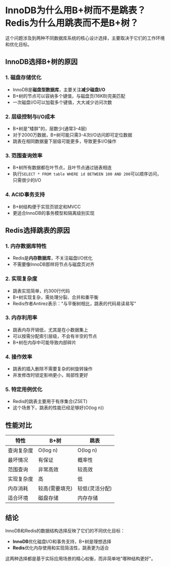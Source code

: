 # InnoDB为什么用B+树而不是跳表？Redis为什么用跳表而不是B+树？

这个问题涉及到两种不同数据库系统的核心设计选择，主要取决于它们的工作环境和优化目标。

## InnoDB选择B+树的原因

### 1. **磁盘存储优化**
- InnoDB是**磁盘型数据库**，主要关注**减少磁盘I/O**
- B+树的节点可以容纳多个键值，与磁盘页(16KB)完美匹配
- 一次磁盘I/O可以加载多个键值，大大减少访问次数

### 2. **层级控制与I/O成本**
- B+树是"矮胖"的，层数少(通常3-4层)
- 对于2000万数据，B+树可能只需3-4次I/O访问即可定位数据
- 跳表在相同数据量下层级可能更多，导致更多I/O操作

### 3. **范围查询效率**
- B+树所有数据都在叶节点，且叶节点通过链表相连
- 执行`SELECT * FROM table WHERE id BETWEEN 100 AND 200`可以顺序访问，只需很少的I/O

### 4. **ACID事务支持**
- B+树结构便于实现页锁定和MVCC
- 更适合InnoDB的事务模型和隔离级别实现

## Redis选择跳表的原因

### 1. **内存数据库特性**
- Redis是**内存数据库**，不关注磁盘I/O优化
- 不需要像InnoDB那样将节点与磁盘页对齐

### 2. **实现复杂度**
- 跳表实现简单，约300行代码
- B+树实现复杂，需处理分裂、合并和重平衡
- Redis作者Antirez表示："与平衡树相比，跳表的代码易读易写"

### 3. **内存利用率**
- 跳表内存开销低，尤其是在小数据集上
- 可以按需分配索引层级，不会有半空的节点
- B+树在内存中可能导致内部碎片

### 4. **操作效率**
- 跳表的插入删除不需要复杂的树旋转操作
- 并发修改时锁定影响更小，局部性更好

### 5. **特定用例优化**
- Redis的跳表主要用于有序集合(ZSET)
- 这个场景下，跳表的性能已经足够好(O(log n))

## 性能对比

| 特性       | B+树           | 跳表           |
| ---------- | -------------- | -------------- |
| 查询复杂度 | O(log n)       | O(log n)       |
| 最坏情况   | 有保证         | 概率性         |
| 范围查询   | 非常高效       | 较高效         |
| 实现复杂度 | 高             | 低             |
| 内存消耗   | 较高(需要填充) | 较低(灵活分配) |
| 适合环境   | 磁盘存储       | 内存存储       |

## 结论

InnoDB和Redis的数据结构选择反映了它们的不同优化目标：
- **InnoDB**优化磁盘I/O和事务支持，B+树是理想选择
- **Redis**优化内存使用和实现简洁性，跳表更为适合

这两种选择都是基于实际应用场景的精心权衡，而非简单地"哪种结构更好"。